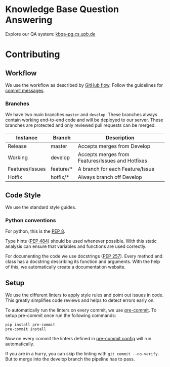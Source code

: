 # Knowledge Base Question Answering

Explore our QA system: [kbqa-pg.cs.upb.de](http://kbqa-pg.cs.upb.de/)

# Contributing

## Workflow

We use the workflow as described by [GitHub flow](https://docs.github.com/en/get-started/quickstart/github-flow).
Follow the guidelines for [commit messages](https://gist.github.com/robertpainsi/b632364184e70900af4ab688decf6f53).

### Branches

We have two main branches `master` and `develop`. These branches always contain working end-to-end code and will be deployed to our server. These branches are protected and only reviewed pull requests can be merged.

<table>
  <thead>
    <tr>
      <th>Instance</th>
      <th>Branch</th>
      <th>Description</th>
    </tr>
  </thead>
  <tbody>
    <tr>
      <td>Release</td>
      <td>master</td>
      <td>Accepts merges from Develop</td>
    </tr>
    <tr>
      <td>Working</td>
      <td>develop</td>
      <td>Accepts merges from Features/Issues and Hotfixes</td>
    </tr>
    <tr>
      <td>Features/Issues</td>
      <td>feature/*</td>
      <td>A branch for each Feature/Issue</td>
    </tr>
    <tr>
      <td>Hotfix</td>
      <td>hotfix/*</td>
      <td>Always branch off Develop</td>
    </tr>
  </tbody>
</table>

## Code Style

We use the standard style guides.

### Python conventions

For python, this is the [PEP 8](https://www.python.org/dev/peps/pep-0008/).

Type hints ([PEP 484](https://www.python.org/dev/peps/pep-0484/)) should be used whenever possible. With this static analysis can ensure that variables and functions are used correctly.

For documenting the code we use docstrings ([PEP 257](https://www.python.org/dev/peps/pep-0257/)). Every method and class has a docstring describing its function and arguments. With the help of this, we automatically create a documentation website.

## Setup

We use the different linters to apply style rules and point out issues in code. This greatly simplifies code reviews and helps to detect errors early on.

To automatically run the linters on every commit, we use [pre-commit](https://pre-commit.com/). To setup pre-commit once run the following commands:

```
pip install pre-commit
pre-commit install
```

Now on every commit the linters defined in [pre-commit config](.pre-commit-config.yaml) will run automatically.

If you are in a hurry, you can skip the linting with `git commit --no-verify`.
But to merge into the develop branch the pipeline has to pass.
